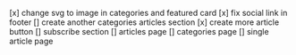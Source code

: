 [x] change svg to image in categories and featured card
[x] fix social link in footer
[] create another categories articles section
[x] create more article button
[] subscribe section
[] articles page
[] categories page
[] single article page